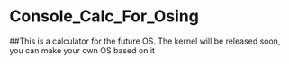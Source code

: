# Console_Calc_For_Osing
 
##This is a calculator for the future OS. The kernel will be released soon, you can make your own OS based on it
